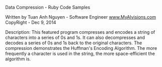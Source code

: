 Data Compression - Ruby Code Samples

Written by Tuan Anh Nguyen - Software Engineer 
                             www.MyAIvisions.com 
CopyRight - Dec 9, 2014

Description: This featured program compresses and encodes a string of characters into a series of 0s and 1s. 
             It can also decompresses and decodes a series of 0s and 1s back to the original characters. 
             The compression demonstrates the Huffman's Encoding Algorithm. 
             The more frequently a character is used in the string, the more space-efficient the algorithm is.
